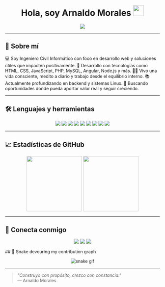 <h1 align="center">Hola, soy Arnaldo Morales <img src="https://media.giphy.com/media/hvRJCLFzcasrR4ia7z/giphy.gif" width="35" /></h1>

<p align="center">
  <a href="https://github.com/DenverCoder1/readme-typing-svg">
    <img src="https://readme-typing-svg.herokuapp.com?font=Fira+Code&color=38BDF8&size=24&center=true&vCenter=true&width=600&height=60&lines=Desarrollador+Web+Full+Stack;Ingeniero+Civil+Inform%C3%A1tico;Apasionado+por+crear+con+prop%C3%B3sito;Siempre+aprendiendo+y+creciendo">
  </a>
</p>

---

## 🧠 Sobre mí

<p align="left">
💻 Soy Ingeniero Civil Informático con foco en desarrollo web y soluciones útiles que impacten positivamente.  
🚀 Desarrollo con tecnologías como HTML, CSS, JavaScript, PHP, MySQL, Angular, Node.js y más.  
🧘‍♂️ Vivo una vida consciente, medito a diario y trabajo desde el equilibrio interno.  
📚 Actualmente profundizando en backend y sistemas Linux.  
💼 Buscando oportunidades donde pueda aportar valor real y seguir creciendo.
</p>

---

## 🛠️ Lenguajes y herramientas

<p align="center">
  <img src="https://img.shields.io/badge/html5-%23E34F26.svg?style=for-the-badge&logo=html5&logoColor=white"/>
  <img src="https://img.shields.io/badge/css3-%231572B6.svg?style=for-the-badge&logo=css3&logoColor=white"/>
  <img src="https://img.shields.io/badge/JavaScript-%23F7DF1E.svg?style=for-the-badge&logo=javascript&logoColor=black"/>
  <img src="https://img.shields.io/badge/PHP-%23777BB4.svg?style=for-the-badge&logo=php&logoColor=white"/>
  <img src="https://img.shields.io/badge/MySQL-%234479A1.svg?style=for-the-badge&logo=mysql&logoColor=white"/>
  <img src="https://img.shields.io/badge/Node.js-%23339933.svg?style=for-the-badge&logo=node.js&logoColor=white"/>
  <img src="https://img.shields.io/badge/Linux-%23FCC624.svg?style=for-the-badge&logo=linux&logoColor=black"/>
  <img src="https://img.shields.io/badge/Docker-%230db7ed.svg?style=for-the-badge&logo=docker&logoColor=white"/>
  <img src="https://img.shields.io/badge/Git-%23F05033.svg?style=for-the-badge&logo=git&logoColor=white"/>
</p>

---

## 📈 Estadísticas de GitHub

<p align="center">
  <img src="https://github-readme-stats.vercel.app/api?username=ItsBrutt&show_icons=true&theme=tokyonight&count_private=true" height="180" />
  <img src="https://github-readme-stats.vercel.app/api/top-langs/?username=ItsBrutt&layout=compact&theme=tokyonight" height="180" />
</p>

---

## 🔗 Conecta conmigo

<p align="center">
  <a href="https://www.linkedin.com/in/arnaldo-morales/"><img src="https://img.shields.io/badge/LinkedIn-%230A66C2.svg?style=for-the-badge&logo=linkedin&logoColor=white"/></a>
  <a href="mailto:programmer.brutt@gmail.com"><img src="https://img.shields.io/badge/Gmail-%23EA4335.svg?style=for-the-badge&logo=gmail&logoColor=white"/></a>
  <a href="https://github.com/ItsBrutt"><img src="https://img.shields.io/badge/GitHub-%23181717.svg?style=for-the-badge&logo=github&logoColor=white"/></a>
</p>
## 🐍 Snake devouring my contribution graph

<p align="center">
  <img src="https://github.com/ItsBrutt/ItsBrutt/blob/output/github-contribution-grid-snake.svg" alt="snake gif" />
</p>


---

> *"Construyo con propósito, crezco con constancia."*  
> — Arnaldo Morales
